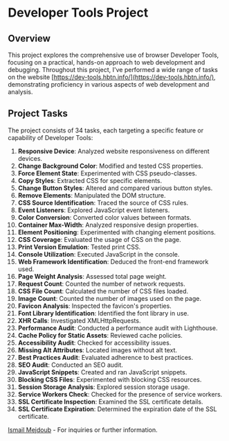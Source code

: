 # Developer Tools Project

## Overview

This project explores the comprehensive use of browser Developer Tools, focusing on a practical, hands-on approach to web development and debugging. Throughout this project, I've performed a wide range of tasks on the website [https://dev-tools.hbtn.info/](https://dev-tools.hbtn.info/), demonstrating proficiency in various aspects of web development and analysis.

## Project Tasks

The project consists of 34 tasks, each targeting a specific feature or capability of Developer Tools:

1. **Responsive Device**: Analyzed website responsiveness on different devices.
2. **Change Background Color**: Modified and tested CSS properties.
3. **Force Element State**: Experimented with CSS pseudo-classes.
4. **Copy Styles**: Extracted CSS for specific elements.
5. **Change Button Styles**: Altered and compared various button styles.
6. **Remove Elements**: Manipulated the DOM structure.
7. **CSS Source Identification**: Traced the source of CSS rules.
8. **Event Listeners**: Explored JavaScript event listeners.
9. **Color Conversion**: Converted color values between formats.
10. **Container Max-Width**: Analyzed responsive design properties.
11. **Element Positioning**: Experimented with changing element positions.
12. **CSS Coverage**: Evaluated the usage of CSS on the page.
13. **Print Version Emulation**: Tested print CSS.
14. **Console Utilization**: Executed JavaScript in the console.
15. **Web Framework Identification**: Deduced the front-end framework used.
16. **Page Weight Analysis**: Assessed total page weight.
17. **Request Count**: Counted the number of network requests.
18. **CSS File Count**: Calculated the number of CSS files loaded.
19. **Image Count**: Counted the number of images used on the page.
20. **Favicon Analysis**: Inspected the favicon's properties.
21. **Font Library Identification**: Identified the font library in use.
22. **XHR Calls**: Investigated XMLHttpRequests.
23. **Performance Audit**: Conducted a performance audit with Lighthouse.
24. **Cache Policy for Static Assets**: Reviewed cache policies.
25. **Accessibility Audit**: Checked for accessibility issues.
26. **Missing Alt Attributes**: Located images without alt text.
27. **Best Practices Audit**: Evaluated adherence to best practices.
28. **SEO Audit**: Conducted an SEO audit.
29. **JavaScript Snippets**: Created and ran JavaScript snippets.
30. **Blocking CSS Files**: Experimented with blocking CSS resources.
31. **Session Storage Analysis**: Explored session storage usage.
32. **Service Workers Check**: Checked for the presence of service workers.
33. **SSL Certificate Inspection**: Examined the SSL certificate details.
34. **SSL Certificate Expiration**: Determined the expiration date of the SSL certificate.


[Ismail Mejdoub](mailto:6235@holbertonstudents.com) - For inquiries or further information.
